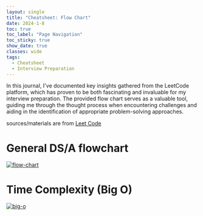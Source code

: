 ```yaml
---
layout: single
title: "Cheatsheet: Flow Chart"
date: 2024-1-8
toc: true
toc_label: "Page Navigation"
toc_sticky: true
show_date: true
classes: wide
tags:
  - Cheatsheet
  - Interview Preparation
---
```

In this journal, I've documented key insights gathered from the LeetCode platform, which has proven to be both fascinating and invaluable for my interview preparation. The provided flow chart serves as a valuable tool, guiding me through the thought process when encountering challenges and aiding in the identification of appropriate problem-solving approaches.

sources/materials are from [Leet Code](https://leetcode.com/explore/interview/card/cheatsheets/720/resources/4725/)

# General DS/A flowchart
[![flow-chart](https://leetcode.com/explore/interview/card/cheatsheets/720/resources/Figures/DSA/Chapter_11/flowchart.png)](https://leetcode.com/explore/interview/card/cheatsheets/720/resources/Figures/DSA/Chapter_11/flowchart.png)

# Time Complexity (Big O)
[![big-o](https://leetcode.com/explore/interview/card/cheatsheets/720/resources/Figures/DSA/Chapter_11/big_o.png)](https://leetcode.com/explore/interview/card/cheatsheets/720/resources/Figures/DSA/Chapter_11/big_o.png)